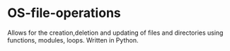 # OS-file-operations
Allows for the creation,deletion and updating of files and directories using functions, modules, loops. Written in Python.
